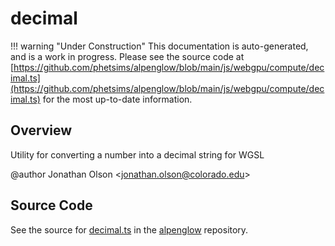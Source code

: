 # decimal

!!! warning "Under Construction"
    This documentation is auto-generated, and is a work in progress. Please see the source code at
    [https://github.com/phetsims/alpenglow/blob/main/js/webgpu/compute/decimal.ts](https://github.com/phetsims/alpenglow/blob/main/js/webgpu/compute/decimal.ts) for the most up-to-date information.

## Overview

Utility for converting a number into a decimal string for WGSL

@author Jonathan Olson &lt;jonathan.olson@colorado.edu&gt;



## Source Code

See the source for [decimal.ts](https://github.com/phetsims/alpenglow/blob/main/js/webgpu/compute/decimal.ts) in the [alpenglow](https://github.com/phetsims/alpenglow) repository.
